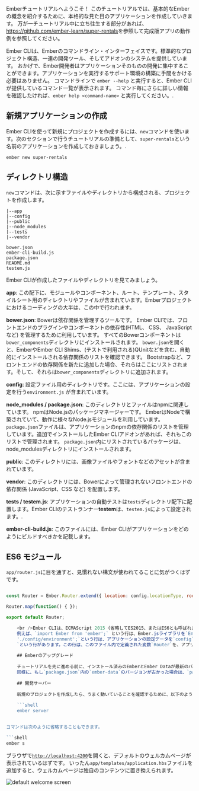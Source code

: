 Emberチュートリアルへようこそ！ このチュートリアルでは、基本的なEmberの概念を紹介するために、本格的な見た目のアプリケーションを作成していきます。 万が一チュートリアル中に立ち往生する部分があれば、<https://github.com/ember-learn/super-rentals>を参照して完成版アプリの動作例を参照してください。

Ember CLIは、Emberのコマンドライン・インターフェイスです。標準的なプロジェクト構造、一連の開発ツール、そしてアドオンのシステムを提供しています。 おかげで、Ember開発者はアプリケーションそのものの開発に集中することができます。アプリケーションを実行するサポート環境の構築に手間をかける必要はありません。 コマンドラインで `ember --help` と実行すると、Ember CLIが提供しているコマンド一覧が表示されます。 コマンド毎にさらに詳しい情報を確認したければ、`ember help <command-name>` と実行してください。.

## 新規アプリケーションの作成

Ember CLIを使って新規にプロジェクトを作成するには、`new`コマンドを使います。次のセクションで行うチュートリアルの準備として、`super-rentals`という名前のアプリケーションを作成しておきましょう。.

```shell
ember new super-rentals
```

## ディレクトリ構造

`new`コマンドは、次に示すファイルやディレクトリから構成される、プロジェクトを作成します。

```text
|--app
|--config
|--public
|--node_modules
|--tests
|--vendor

bower.json
ember-cli-build.js
package.json
README.md
testem.js
```

Ember CLIが作成したファイルやディレクトリを見てみましょう。

**app**: この配下に、モジュールやコンポーネント、ルート、テンプレート、スタイルシート用のディレクトリやファイルが含まれています。Emberプロジェクトにおけるコーディングの大半は、この中で行われます。

**bower.json**: Bowerは依存関係を管理するツールです。 Ember CLIでは、フロントエンドのプラグインやコンポーネントの依存性(HTML、 CSS、 JavaScript など) を管理するために利用しています。 すべてのBowerコンポーネントは`bower_components`ディレクトリにインストールされます。 `bower.json`を開くと、EmberやEmber CLI Shims、(テストで利用される)QUnitなどを含む、自動的にインストールされる依存関係のリストを確認できます。 Bootstrapなど、フロントエンドの依存関係を新たに追加した場合、それらはここにリストされます。そして、それらは`bower_components`ディレクトリに追加されます。

**config**: 設定ファイル用のディレクトリです。ここには、アプリケーションの設定を行う`environment.js` が含まれています。

**node_modules / package.json**: このディレクトリとファイルはnpmに関連しています。 npmはNode.jsのパッケージマネージャーです。 EmberはNodeで構築されていて、動作に様々なNode.jsモジュールを利用しています。 `package.json`ファイルは、アプリケーションのnpmの依存関係のリストを管理しています。追加でインストールしたEmber CLIアドオンがあれば、それもこのリストで管理されます。 `package.json`内にリストされているパッケージは、node_modulesディレクトリにインストールされます。

**public**: このディレクトリには、画像ファイルやフォントなどのアセットが含まれています。

**vendor**: このディレクトリには、Bowerによって管理されないフロントエンドの依存関係 (JavaScript、CSS など) を配置します。

**tests / testem.js**: アプリケーションの自動テストは`tests`ディレクトリ配下に配置します。Ember CLIのテストランナー**testem**は、`testem.js`によって設定されます。.

**ember-cli-build.js**: このファイルには、Ember CLIがアプリケーションをどのようにビルドすべきかを記載します。

## ES6 モジュール

`app/router.js`に目を通すと、見慣れない構文が使われてることに気がつくはずです。

```app/router.js import Ember from 'ember'; import config from './config/environment';

const Router = Ember.Router.extend({ location: config.locationType, rootURL: config.rootURL });

Router.map(function() { });

export default Router;

    <br />Ember CLIは、ECMAScript 2015 (省略してES2015、またはES6とも呼ばれます) モジュールを使って、アプリケーションコードを構造化します。
    例えば、`import Ember from 'ember';` という行は、Ember.jsライブラリを`Ember`という変数で利用できるようにしています。 また、`import config from
    './config/environment';`という行は、アプリケーションの設定データを`config`という変数で利用できるようにしています。 `const`は読み込み専用の変数を宣言するためのものです。`const`を使って変数を宣言することで、他のコードで書き換えられないことが担保されます。 ファイルの終わりには`export default Router;
    `という行があります。この行は、このファイル内で定義された変数`Router`を、アプリケーションの他の部分でも利用できるようにしています。
    
    ## Emberのアップグレード
    
    チュートリアルを先に進める前に、インストール済みのEmberとEmber Dataが最新のバージョンであることを確認してください。 もし、`bower.json`にある`ember`のバージョンがこのガイドの左上にあるバージョン番号よりも古い場合には、`bower.json`内のバージョン番号を更新し、`bower install`を実行してください。
    同様に、もし`package.json`内の`ember-data`のバージョンが古かった場合は、`package.json`内のバージョン番号を更新し、`npm install`コマンドを実行してください。
    
    ## 開発サーバー
    
    新規のプロジェクトを作成したら、うまく動いていることを確認するために、以下のようにEmberの開発サーバーを起動します。
    
    ```shell
    ember server
    

コマンドは次のように省略することもできます。

```shell
ember s
```

ブラウザで[`http://localhost:4200`](http://localhost:4200)を開くと、デフォルトのウェルカムページが表示されているはずです。 いったん`app/templates/application.hbs`ファイルを追加すると、ウェルカムページは独自のコンテンツに置き換えられます。

![default welcome screen](../../images/ember-cli/default-welcome-page.png)
